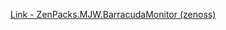 [Link - ZenPacks.MJW.BarracudaMonitor (zenoss)](https://github.com/zenoss/ZenPacks.MJW.BarracudaMonitor)
